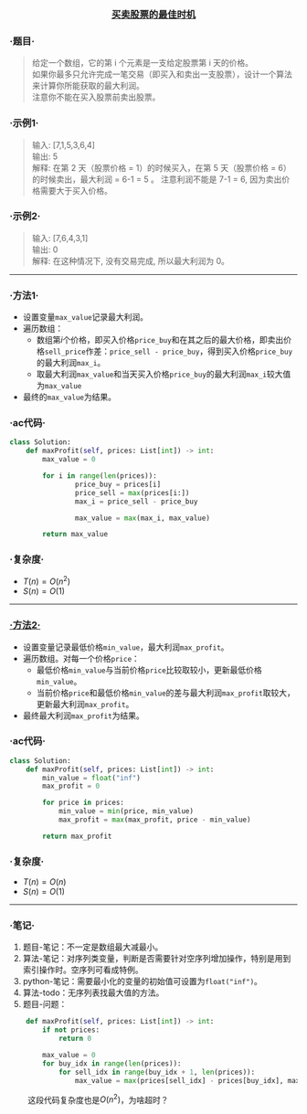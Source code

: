 ### <center> [买卖股票的最佳时机](https://leetcode-cn.com/problems/best-time-to-buy-and-sell-stock) </center>

### ·题目·
> 给定一个数组，它的第 i 个元素是一支给定股票第 i 天的价格。  
> 如果你最多只允许完成一笔交易（即买入和卖出一支股票），设计一个算法来计算你所能获取的最大利润。  
> 注意你不能在买入股票前卖出股票。

### ·示例1·
> 输入: [7,1,5,3,6,4]  
> 输出: 5  
> 解释: 在第 2 天（股票价格 = 1）的时候买入，在第 5 天（股票价格 = 6）的时候卖出，最大利润 = 6-1 = 5 。
     注意利润不能是 7-1 = 6, 因为卖出价格需要大于买入价格。

### ·示例2·
> 输入: [7,6,4,3,1]  
> 输出: 0  
> 解释: 在这种情况下, 没有交易完成, 所以最大利润为 0。

---

### ·方法1·
+ 设置变量`max_value`记录最大利润。
+ 遍历数组：
  + 数组第$i$个价格，即买入价格`price_buy`和在其之后的最大价格，即卖出价格`sell_price`作差：`price_sell - price_buy`，得到买入价格`price_buy`的最大利润`max_i`。
  + 取最大利润`max_value`和当天买入价格`price_buy`的最大利润`max_i`较大值为`max_value`
+ 最终的`max_value`为结果。

### ·ac代码·
```py
class Solution:
    def maxProfit(self, prices: List[int]) -> int:
        max_value = 0

        for i in range(len(prices)):
                price_buy = prices[i]
                price_sell = max(prices[i:])
                max_i = price_sell - price_buy

                max_value = max(max_i, max_value)

        return max_value
```

### ·复杂度·
+ $T(n) = O(n^2)$
+ $S(n) = O(1)$

---

### [·方法2·](https://leetcode-cn.com/problems/best-time-to-buy-and-sell-stock/solution/gu-piao-wen-ti-python3-c-by-z1m/)
+ 设置变量记录最低价格`min_value`，最大利润`max_profit`。
+ 遍历数组。对每一个价格`price`：
  + 最低价格`min_value`与当前价格`price`比较取较小，更新最低价格`min_value`。
  + 当前价格`price`和最低价格`min_value`的差与最大利润`max_profit`取较大，更新最大利润`max_profit`。
+ 最终最大利润`max_profit`为结果。

### ·ac代码·
```py
class Solution:
    def maxProfit(self, prices: List[int]) -> int:
        min_value = float("inf")
        max_profit = 0

        for price in prices:
            min_value = min(price, min_value)
            max_profit = max(max_profit, price - min_value)

        return max_profit
```

### ·复杂度·
+ $T(n) = O(n)$
+ $S(n) = O(1)$

---

### ·笔记·
1. 题目-笔记：不一定是数组最大减最小。
2. 算法-笔记：对序列类变量，判断是否需要针对空序列增加操作，特别是用到索引操作时。空序列可看成特例。
3. python-笔记：需要最小化的变量的初始值可设置为`float("inf")`。
4. 算法-todo：无序列表找最大值的方法。
5. 题目-问题：
```py
    def maxProfit(self, prices: List[int]) -> int:
        if not prices:
            return 0

        max_value = 0
        for buy_idx in range(len(prices)):
            for sell_idx in range(buy_idx + 1, len(prices)):
                max_value = max(prices[sell_idx] - prices[buy_idx], max_value)
```
&emsp;&emsp; 这段代码复杂度也是$O(n^2)$，为啥超时？
